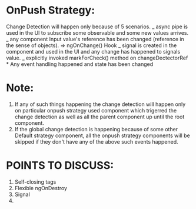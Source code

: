 # OnPush Strategy:

Change Detection will happen only because of 5 scenarios.
_ async pipe is used in the UI to subscribe some observable and some new values arrives.
_ any component Input value's reference has been changed (reference in the sense of objects). => ngOnChange() Hook
_ signal is created in the component and used in the UI and any change has happened to signals value.
_ explicitly invoked markForCheck() method on changeDectectorRef \* Any event handling happened and state has been changed

# Note:

1. If any of such things happening the change detection will happen only on particular onpush strategy used component which trigerred the change detection as well as all the parent component up until the root component.
2. If the global change detection is happening because of some other Default strategy component, all the onpush strategy components will be skipped if they don't have any of the above such events happened.

# POINTS TO DISCUSS:
1. Self-closing tags
2. Flexible ngOnDestroy
3. Signal
4. 
